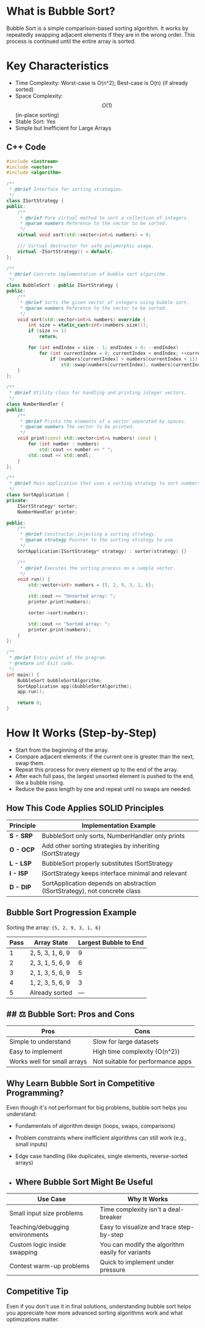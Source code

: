 # What is Bubble Sort?
Bubble Sort is a simple comparison-based sorting algorithm. It works by repeatedly swapping adjacent elements if they are in the wrong order. This process is continued until the entire array is sorted.

# Key Characteristics
- Time Complexity: Worst-case is O(n^2); Best-case is O(n) (if already sorted)
- Space Complexity: $$O(1)$$ (in-place sorting)
- Stable Sort: Yes
- Simple but Inefficient for Large Arrays

## C++ Code  
```cpp
#include <iostream>
#include <vector>
#include <algorithm>

/**
 * @brief Interface for sorting strategies.
 */
class ISortStrategy {
public:
    /**
     * @brief Pure virtual method to sort a collection of integers.
     * @param numbers Reference to the vector to be sorted.
     */
    virtual void sort(std::vector<int>& numbers) = 0;

    /// Virtual destructor for safe polymorphic usage.
    virtual ~ISortStrategy() = default;
};

/**
 * @brief Concrete implementation of bubble sort algorithm.
 */
class BubbleSort : public ISortStrategy {
public:
    /**
     * @brief Sorts the given vector of integers using bubble sort.
     * @param numbers Reference to the vector to be sorted.
     */
    void sort(std::vector<int>& numbers) override {
        int size = static_cast<int>(numbers.size());
        if (size <= 1)
            return;

        for (int endIndex = size - 1; endIndex > 0; --endIndex) 
            for (int currentIndex = 0; currentIndex < endIndex; ++currentIndex) 
                if (numbers[currentIndex] > numbers[currentIndex + 1]) 
                    std::swap(numbers[currentIndex], numbers[currentIndex + 1]);        
    }
};

/**
 * @brief Utility class for handling and printing integer vectors.
 */
class NumberHandler {
public:
    /**
     * @brief Prints the elements of a vector separated by spaces.
     * @param numbers The vector to be printed.
     */
    void print(const std::vector<int>& numbers) const {
        for (int number : numbers)
            std::cout << number << " ";
        std::cout << std::endl;
    }
};

/**
 * @brief Main application that uses a sorting strategy to sort numbers.
 */
class SortApplication {
private:
    ISortStrategy* sorter;
    NumberHandler printer;

public:
    /**
     * @brief Constructor injecting a sorting strategy.
     * @param strategy Pointer to the sorting strategy to use.
     */
    SortApplication(ISortStrategy* strategy) : sorter(strategy) {}

    /**
     * @brief Executes the sorting process on a sample vector.
     */
    void run() {
        std::vector<int> numbers = {5, 2, 9, 3, 1, 6};

        std::cout << "Unsorted array: ";
        printer.print(numbers);

        sorter->sort(numbers);

        std::cout << "Sorted array: ";
        printer.print(numbers);
    }
};

/**
 * @brief Entry point of the program.
 * @return int Exit code.
 */
int main() {
    BubbleSort bubbleSortAlgorithm;
    SortApplication app(&bubbleSortAlgorithm);
    app.run();

    return 0;
}
```

# How It Works (Step-by-Step)
- Start from the beginning of the array.
- Compare adjacent elements: if the current one is greater than the next, swap them.
- Repeat this process for every element up to the end of the array.
- After each full pass, the largest unsorted element is pushed to the end, like a bubble rising.
- Reduce the pass length by one and repeat until no swaps are needed.

## How This Code Applies SOLID Principles

| Principle | Implementation Example                                               |
|-----------|----------------------------------------------------------------------|
| **S - SRP** | BubbleSort only sorts, NumberHandler only prints                |
| **O - OCP** | Add other sorting strategies by inheriting ISortStrategy         |
| **L - LSP** | BubbleSort properly substitutes ISortStrategy                  |
| **I - ISP** | ISortStrategy keeps interface minimal and relevant               |
| **D - DIP** | SortApplication depends on abstraction (ISortStrategy), not concrete class |

## Bubble Sort Progression Example

Sorting the array: `{5, 2, 9, 3, 1, 6}`

| Pass | Array State             | Largest Bubble to End |
|------|-------------------------|------------------------|
| 1    | 2, 5, 3, 1, 6, 9        | 9                      |
| 2    | 2, 3, 1, 5, 6, 9        | 6                      |
| 3    | 2, 1, 3, 5, 6, 9        | 5                      |
| 4    | 1, 2, 3, 5, 6, 9        | 3                      |
| 5    | Already sorted          | —                      |

## ## ⚖️ Bubble Sort: Pros and Cons

|   Pros                        |    Cons                           |
|-------------------------------|-----------------------------------|
| Simple to understand          | Slow for large datasets           |
| Easy to implement             | High time complexity (O(n^2)) |
| Works well for small arrays   | Not suitable for performance apps |

## Why Learn Bubble Sort in Competitive Programming?
Even though it's not performant for big problems, bubble sort helps you understand:

- Fundamentals of algorithm design (loops, swaps, comparisons)
- Problem constraints where inefficient algorithms can still work (e.g., small inputs)
- Edge case handling (like duplicates, single elements, reverse-sorted arrays)

- ## Where Bubble Sort Might Be Useful

| Use Case                      | Why It Works                                      |
|------------------------------|---------------------------------------------------|
| Small input size problems     | Time complexity isn't a deal-breaker              |
| Teaching/debugging environments | Easy to visualize and trace step-by-step       |
| Custom logic inside swapping  | You can modify the algorithm easily for variants |
| Contest warm-up problems      | Quick to implement under pressure                |

## Competitive Tip
Even if you don't use it in final solutions, understanding bubble sort helps you appreciate how more advanced sorting algorithms work and what optimizations matter.

